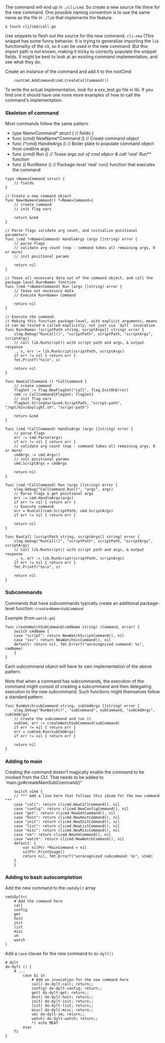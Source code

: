 The command will end up in `./cli/cmd`. So create a new source file there for the new command. One possible naming convention is to use the same name as the file in `./lib` that implements the feature.

```
$ touch cli/cmd/call.go
```

Use snippets to flesh out the source for the new command.
`cli-new`
(This snippet has some funny behavior. It is trying to generalize importing the `lib` functionality of the cli, so it can be used in the new command. But this import path is not known, making it tricky to correctly populate the snippet fields. It might be best to look at an existing command implementation, and see what they do.

Create an instance of the command and add it to the rootCmd 
```
	rootCmd.AddCommand(cmd.CreateCallCommand())
```

To write the actual implementation, look for a xxx_test.go file in lib. If you find one it should have one more more examples of how to call the command's implementation.

### Skeleton of command

Most commands follow the same pattern
* type *Name*Command* struct { // fields }
* func (*cmd) New*Name*Command () // Create command object
* func (*cmd) HandleArgs () // Boiler plate to populate command object from cmdline args
* func (*cmd) Run () // Tease args out of cmd objecr & call 'real' Run*** function
* func () Run*Name* () // Package-level 'real' run() function that executes the command
```
type <Name>Command struct {
	// fields
}
```

```
// Create a new command object
func New<Name>Command() *<Name>Command>{
	// create command
	// init flag vars

	return &cmd
}
```

```
// Parse flags validate arg count, and initialize positional parameters
func (cmd *<Name>Command) HandleArgs (args []string) error {
	// parse flags
	// validate arg count (nop - command takes all remaining args, 0 or more)
	// init positional params

	return nil
}
```

```
// Tease all necessary data out of the command object, and call the package-level Run<Name> function
func (cmd *<Name>Command) Run (args []string) error {
	// Tease out necessary data
	// Execute Run<Name> command

	return nil
}

// Execute the command.
// Making this function package-level, with explicit arguments, means it can be tested & called explicitly, not just via `dylt` invocation
func Run<Name> (scriptPath string, scriptArgs[] string) error {
	slog.Debug("RunCall()", "scriptPath", scriptPath, "scriptArgs", scriptArgs)
	// Call lib.RunScript() with script path and args, & output response
	_, s, err := lib.RunScript(scriptPath, scriptArgs)
	if err != nil { return err }
	fmt.Printf("%s\n", s)

	return nil
}

```

```
func NewCallCommand () *CallCommand {
	// create command
	flagSet := flag.NewFlagSet("call", flag.ExitOnError)
	cmd := CallCommand{FlagSet: flagSet}
	// init flag vars
	flagSet.StringVar(&cmd.ScriptPath, "script-path", "/opt/bin/daylight.sh", "script-path")
	
	return &cmd
}

func (cmd *CallCommand) HandleArgs (args []string) error {
	// parse flags
	err := cmd.Parse(args)
	if err != nil { return err }
	// validate arg count (nop - command takes all remaining args, 0 or more)
	cmdArgs := cmd.Args()
	// init positional params
	cmd.ScriptArgs = cmdArgs

	return nil
}

func (cmd *CallCommand) Run (args []string) error {
	slog.Debug("CallCommand.Run()", "args", args)
	// Parse flags & get positional args
	err := cmd.HandleArgs(args)
	if err != nil { return err }
	// Execute command
	err = RunCall(cmd.ScriptPath, cmd.ScriptArgs)
	if err != nil { return err }

	return nil
}

func RunCall (scriptPath string, scriptArgs[] string) error {
	slog.Debug("RunCall()", "scriptPath", scriptPath, "scriptArgs", scriptArgs)
	// Call lib.RunScript() with script path and args, & output response
	_, s, err := lib.RunScript(scriptPath, scriptArgs)
	if err != nil { return err }
	fmt.Printf("%s\n", s)

	return nil
}
```

### Subcommands

Commands that have subcommands typically create an additional package-level function: `create<Name>SubCommand`

Example (from `watch.go`)
```
func createWatchSubCommand(cmdName string) (Command, error) {
	switch cmdName {
	case "script": return NewWatchScriptCommand(), nil
	case "svc": return NewWatchSvcCommand(), nil
	default: return nil, fmt.Errorf("unrecognized command: %s", cmdName)
	}
}
```

Each subcommand object will have its own implementation of the above pattern.

Note that when a command has subcommands, the execution of the command might consist of creating a subcommand and then delegating execution to the new subcommand. Such functions might themselves follow a standard pattern.

```
func RunWatch(subCommand string, subCmdArgs []string) error {
	slog.Debug("RunWatch()", "subCommand", subCommand, "subCmdArgs", subCmdArgs)
	// Create the subcommand and run it
	subCmd, err := createWatchSubCommand(subCommand)
	if err != nil { return err }
	err = subCmd.Run(subCmdArgs)
	if err != nil { return err }

	return nil
}

```

### Adding to main

Creating the command doesn't magically enable the command to be invoked from the CLI. That needs to be added to `main.go#createMainSubCommand()"

```
	switch sCmd {
	// *** Add a line here that follows this idiom for the new command ***
	case "call": return clicmd.NewCallCommand(), nil
	case "config": return clicmd.NewConfigCommand(), nil
	case "get": return clicmd.NewGetCommand(), nil
	case "host": return clicmd.NewHostCommand(), nil
	case "init": return clicmd.NewInitCommand(), nil
	case "list": return clicmd.NewListCommand(), nil
	case "misc": return clicmd.NewMiscCommand(), nil
	case "vm": return clicmd.NewVmCommand(), nil
	case "watch": return clicmd.NewWatchCommand(), nil
	default: {
		var nilPtr *MainCommand = nil
		nilPtr.PrintUsage()
		return nil, fmt.Errorf("unrecognized subcommand: %s", sCmd)
	}
	}
```

### Adding to bash autocompletion

Add the new command to the `cmdsDylt` array

```
cmdsDylt=(
	# Add the command here
    call
    config
    get
    host
    init
    list
    misc
    vm
    watch
)            
```

Add a `case` clause for the new command to `do-dylt()`
```
# dylt
do-dylt () {
	# ...
        case $1 in 
		    # Add an invocation for the new command here
            call) do-dylt-call; return;;
			config) do-dylt-config; return;;
			get) do-dylt-get; return;;
			host) do-dylt-host; return;;
			init) do-dylt-init; return;;
			list) do-dylt-list; return;;
			misc) do-dylt-misc; return;;
			vm) do-dylt-vm; return;;
			watch) do-dylt-watch; return;;
            *) echo MEAT
        esac
    fi
}


```